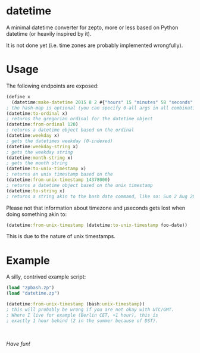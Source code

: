 # datetime

A minimal datetime converter for zepto, more or less
based on Python datetime (or heavily inspired by it).

It is not done yet (i.e. time zones are probably implemented
wrongfully).

# Usage

The following endpoints are exposed:
```clojure
(define x 
  (datetime:make-datetime 2015 8 2 #{"hours" 15 "minutes" 58 "seconds" 12 "useconds" 12 "tmz" "GMT"}))
; the hash-map is optional (you can specify 0-all args in all combinations)
(datetime:to-ordinal x)
; returns the gregorian ordinal for the datetime object
(datetime:from-ordinal 120)
; returns a datetime object based on the ordinal
(datetime:weekday x)
; gets the datetimes weekday (0-indexed)
(datetime:weekday-string x)
; gets the weekday string
(datetime:month-string x)
; gets the month string
(datetime:to-unix-timestamp x)
; returns an unix timestamp based on the
(datetime:from-unix-timestamp 14378000)
; returns a datetime object based on the unix timestamp
(datetime:to-string x)
; returns a string akin to the bash date command, like so: Sun 2 Aug 2015 15:58:12.000012 GMT
```

Please not that information about timezone and &micro;seconds gets lost when doing something akin to:
```clojure
(datetime:from-unix-timestamp (datetime:to-unix-timestamp foo-date))
```

This is due to the nature of unix timestamps.

# Example

A silly, contrived example script:
```clojure
(load "zpbash.zp")
(load "datetime.zp")

(datetime:from-unix-timestamp (bash:unix-timestamp))
; this will probably be wrong if you are not okay with UTC/GMT.
; Where I live for example (Berlin CET, +1 hour), this is
; exactly 1 hour behind (2 in the summer because of DST).
```

<br/>

*Have fun!*
